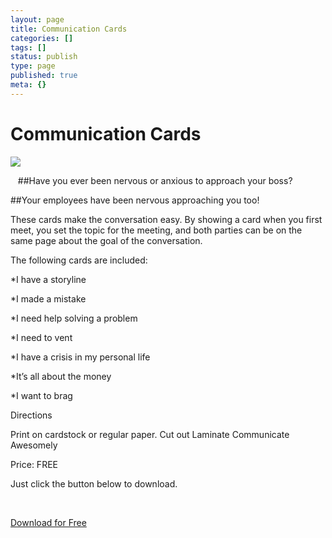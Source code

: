 ```yaml
---
layout: page
title: Communication Cards
categories: []
tags: []
status: publish
type: page
published: true
meta: {}
---
```


# Communication Cards













































  

    
  
    
![](/squarespace_images/content_v1_4fffa949e4b0b4590d67b4e7_1409499488718-HFR7QSYUJ1YBEDG6SWI6_discussion+cards+image.png_)
  


  


  
##Have you ever been nervous or anxious to approach your boss?


##Your employees have been nervous approaching you too!


These cards make the conversation easy. By showing a card when you first meet, you set the topic for the meeting, and both parties can be on the same page about the goal of the conversation.

The following cards are included:

*I have a storyline


*I made a mistake


*I need help solving a problem


*I need to vent


*I have a crisis in my personal life


*It’s all about the money


*I want to brag

Directions

Print on cardstock or regular paper.
Cut out
Laminate
Communicate Awesomely

Price: FREE

Just click the button below to download.

 


[Download for Free](https://www.dropbox.com/scl/fi/eas984hl59xdr7dvb1mqu/CommunicationCards-3.zip?dl=0&rlkey=farh1g1ow2cv4pxu0hf6qp8ea)





[](https://twitter.com/jethrojones)[](https://instagram.com/jethrojones)[](https://linkedin.com/in/jethrojones)
 
